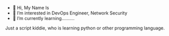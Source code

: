 - 👋 Hi, My Name Is
- 👀 I’m interested in DevOps Engineer, Network Security
- 🌱 I’m currently learning..........



Just a script kiddie, who is learning python or other programming language. 

